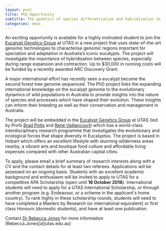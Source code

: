 ```yaml
---
layout: post
title: PhD Opportunity
subtitle: The genetics of species differentiation and hybridisation in Eucalyptus (U TAS)
categories: news
---
```


An exciting opportunity is available for a highly motivated student to join the [Eucalypt Genetics Group](http://www.eucalyptgenetics.com/) at UTAS in a new project that uses state-of-the-art genomic technologies to characterise genomic regions important for speciation and adaptation in Australia’s iconic eucalypts. The project will investigate the importance of hybridisation between species, especially during range expansion and contraction. Up to $30,000 in running costs will be funded by a recently awarded ARC Discovery Grant.

A major international effort has recently seen a eucalypt become the second forest tree genome sequenced. The PhD project links the expanding international knowledge on the eucalypt genome to the evolutionary dynamics of wild populations in Australia to provide insights into the nature of species and processes which have shaped their evolution. These insights can inform their breeding as well as their conservation and management in Australia.

The project will be embedded in the [Eucalypt Genetics Group](http://www.eucalyptgenetics.com/) at UTAS (led by Profs [Brad Potts](http://www.utas.edu.au/profiles/staff/plant-science/Brad-Potts) and [René Vaillancourt](http://www.utas.edu.au/profiles/staff/plant-science/rene-vaillancourt)) which has a world-class interdisciplinary research programme that investigates the evolutionary and ecological forces that shape diversity in Eucalyptus. The project is based in Hobart which offers an excellent lifestyle with stunning wilderness areas nearby, a vibrant arts and boutique food culture and affordable living expenses compared with other Australian capital cities.

To apply, please email a brief summary of research interests along with a CV and the contact details for at least two referees. Applications will be assessed on an ongoing basis. Students with an excellent academic background and enthusiasm will be invited to apply to UTAS for a competitive APA Scholarship (open until **16 October 2016**). International students will need to apply for a UTAS International Scholarship, or through another program (e.g. Endeavour, or a scheme in the applicant's home country). To rank highly in these scholarship rounds, students will need to have completed a Masters by Research (or international equivalent) or first class Honours (domestic students), and have at least one publication.

Contact [Dr Rebecca Jones](http://www.utas.edu.au/profiles/staff/plant-science/Rebecca-Jones) for more information (Rebecca.Jones[at]utas.edu.au)
